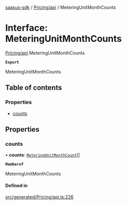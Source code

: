 [saasus-sdk](../README.md) / [Pricing/api](../modules/Pricing_api.md) / MeteringUnitMonthCounts

# Interface: MeteringUnitMonthCounts

[Pricing/api](../modules/Pricing_api.md).MeteringUnitMonthCounts

**`Export`**

MeteringUnitMonthCounts

## Table of contents

### Properties

- [counts](Pricing_api.MeteringUnitMonthCounts.md#counts)

## Properties

### counts

• **counts**: [`MeteringUnitMonthCount`](Pricing_api.MeteringUnitMonthCount.md)[]

**`Memberof`**

MeteringUnitMonthCounts

#### Defined in

[src/generated/Pricing/api.ts:226](https://github.com/saasus-platform/saasus-sdk-javascript/blob/c6c266c/src/generated/Pricing/api.ts#L226)
